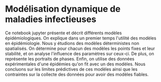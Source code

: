 # Modélisation dynamique de maladies infectieuses
Ce notebook jupyter présente et décrit différents modèles épidémiologiques. 
On explique dans un premier temps l'utilité des modèles en épidémiologie.
Nous y étudions des modèles déterministes non spatialisés. On détermine pour chacun des modèles les points fixes et leur stabilité, et on analyse l'influence des paramètres sur ceux-ci. De plus, on représente les portraits de phases.
Enfin, on utilise des données expérimentales d'une épidémies qu'on fit avec un des modèles. 
Nous concluons sur les limites prédictives de ces modèles ainsi que les contraintes sur la collecte des données pour avoir des modèles fiables.